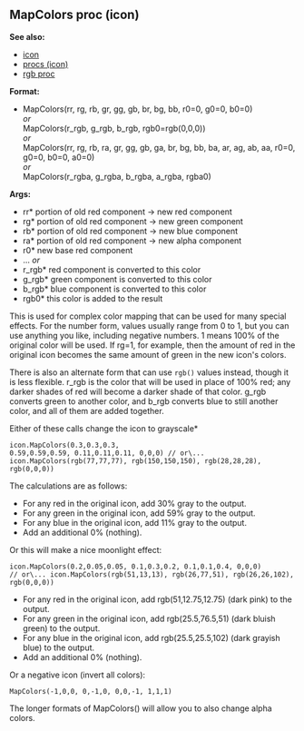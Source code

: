 ## MapColors proc (icon)
**See also:**
*   [icon](/icon)
*   [procs (icon)](/icon/proc)
*   [rgb proc](/proc/rgb)
<!-- -->
**Format:**
*   MapColors(rr, rg, rb, gr, gg, gb, br, bg, bb, r0=0, g0=0, b0=0)\
    *or*\
    MapColors(r_rgb, g_rgb, b_rgb, rgb0=rgb(0,0,0))\
    *or*\
    MapColors(rr, rg, rb, ra, gr, gg, gb, ga, br, bg, bb, ba, ar, ag,
    ab, aa, r0=0, g0=0, b0=0, a0=0)\
    *or*\
    MapColors(r_rgba, g_rgba, b_rgba, a_rgba, rgba0)
<!-- -->
**Args:**
*   rr* portion of old red component -\> new red component
*   rg* portion of old red component -\> new green component
*   rb* portion of old red component -\> new blue component
*   ra* portion of old red component -\> new alpha component
*   r0* new base red component
*   \...
*or*
*   r_rgb* red component is converted to this color
*   g_rgb* green component is converted to this color
*   b_rgb* blue component is converted to this color
*   rgb0* this color is added to the result


This is used for complex color mapping that can be used for
many special effects. For the number form, values usually range from 0
to 1, but you can use anything you like, including negative numbers. 1
means 100% of the original color will be used. If rg=1, for example,
then the amount of red in the original icon becomes the same amount of
green in the new icon\'s colors. 

There is also an alternate
form that can use `rgb()` values instead, though it is less flexible.
r_rgb is the color that will be used in place of 100% red; any darker
shades of red will become a darker shade of that color. g_rgb converts
green to another color, and b_rgb converts blue to still another color,
and all of them are added together. 

Either of these calls
change the icon to grayscale* 
```
icon.MapColors(0.3,0.3,0.3,
0.59,0.59,0.59, 0.11,0.11,0.11, 0,0,0) // or\...
icon.MapColors(rgb(77,77,77), rgb(150,150,150), rgb(28,28,28),
rgb(0,0,0))
```
 

The calculations are as follows:
-   For any red in the original icon, add 30% gray to the output.
-   For any green in the original icon, add 59% gray to the output.
-   For any blue in the original icon, add 11% gray to the output.
-   Add an additional 0% (nothing).


Or this will make a nice moonlight effect:

```
icon.MapColors(0.2,0.05,0.05, 0.1,0.3,0.2, 0.1,0.1,0.4, 0,0,0)
// or\... icon.MapColors(rgb(51,13,13), rgb(26,77,51), rgb(26,26,102),
rgb(0,0,0)) 
```

-   For any red in the original icon, add rgb(51,12.75,12.75) (dark
    pink) to the output.
-   For any green in the original icon, add rgb(25.5,76.5,51) (dark
    bluish green) to the output.
-   For any blue in the original icon, add rgb(25.5,25.5,102) (dark
    grayish blue) to the output.
-   Add an additional 0% (nothing).


Or a negative icon (invert all colors):

```
MapColors(-1,0,0, 0,-1,0, 0,0,-1, 1,1,1)
```



The longer formats of MapColors() will allow you to also change
alpha colors.